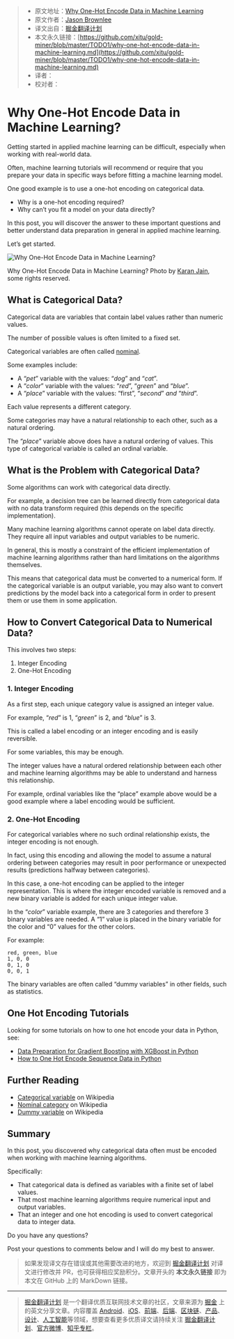 > * 原文地址：[Why One-Hot Encode Data in Machine Learning](https://machinelearningmastery.com/why-one-hot-encode-data-in-machine-learning/)
> * 原文作者：[Jason Brownlee](https://machinelearningmastery.com/author/jasonb/)
> * 译文出自：[掘金翻译计划](https://github.com/xitu/gold-miner)
> * 本文永久链接：[https://github.com/xitu/gold-miner/blob/master/TODO1/why-one-hot-encode-data-in-machine-learning.md](https://github.com/xitu/gold-miner/blob/master/TODO1/why-one-hot-encode-data-in-machine-learning.md)
> * 译者：
> * 校对者：

# Why One-Hot Encode Data in Machine Learning?

Getting started in applied machine learning can be difficult, especially when working with real-world data.

Often, machine learning tutorials will recommend or require that you prepare your data in specific ways before fitting a machine learning model.

One good example is to use a one-hot encoding on categorical data.

*   Why is a one-hot encoding required?
*   Why can’t you fit a model on your data directly?

In this post, you will discover the answer to these important questions and better understand data preparation in general in applied machine learning.

Let’s get started.

![Why One-Hot Encode Data in Machine Learning?](https://3qeqpr26caki16dnhd19sv6by6v-wpengine.netdna-ssl.com/wp-content/uploads/2017/07/Why-One-Hot-Encode-Data-in-Machine-Learning.jpg)

Why One-Hot Encode Data in Machine Learning?
Photo by [Karan Jain](https://www.flickr.com/photos/jiangkeren/8263176332/), some rights reserved.

## What is Categorical Data?

Categorical data are variables that contain label values rather than numeric values.

The number of possible values is often limited to a fixed set.

Categorical variables are often called [nominal](https://en.wikipedia.org/wiki/Nominal_category).

Some examples include:

*   A “_pet_” variable with the values: “_dog_” and “_cat_”.
*   A “_color_” variable with the values: “_red_”, “_green_” and “_blue_”.
*   A “_place_” variable with the values: “first”, “_second_” _and_ “_third_”.

Each value represents a different category.

Some categories may have a natural relationship to each other, such as a natural ordering.

The “_place_” variable above does have a natural ordering of values. This type of categorical variable is called an ordinal variable.

## What is the Problem with Categorical Data?

Some algorithms can work with categorical data directly.

For example, a decision tree can be learned directly from categorical data with no data transform required (this depends on the specific implementation).

Many machine learning algorithms cannot operate on label data directly. They require all input variables and output variables to be numeric.

In general, this is mostly a constraint of the efficient implementation of machine learning algorithms rather than hard limitations on the algorithms themselves.

This means that categorical data must be converted to a numerical form. If the categorical variable is an output variable, you may also want to convert predictions by the model back into a categorical form in order to present them or use them in some application.

## How to Convert Categorical Data to Numerical Data?

This involves two steps:

1.  Integer Encoding
2.  One-Hot Encoding

### 1. Integer Encoding

As a first step, each unique category value is assigned an integer value.

For example, “_red_” is 1, “_green_” is 2, and “_blue_” is 3.

This is called a label encoding or an integer encoding and is easily reversible.

For some variables, this may be enough.

The integer values have a natural ordered relationship between each other and machine learning algorithms may be able to understand and harness this relationship.

For example, ordinal variables like the “place” example above would be a good example where a label encoding would be sufficient.

### 2. One-Hot Encoding

For categorical variables where no such ordinal relationship exists, the integer encoding is not enough.

In fact, using this encoding and allowing the model to assume a natural ordering between categories may result in poor performance or unexpected results (predictions halfway between categories).

In this case, a one-hot encoding can be applied to the integer representation. This is where the integer encoded variable is removed and a new binary variable is added for each unique integer value.

In the “_color_” variable example, there are 3 categories and therefore 3 binary variables are needed. A “1” value is placed in the binary variable for the color and “0” values for the other colors.

For example:

```
red, green, blue
1, 0, 0
0, 1, 0
0, 0, 1
```
The binary variables are often called “dummy variables” in other fields, such as statistics.

## One Hot Encoding Tutorials


Looking for some tutorials on how to one hot encode your data in Python, see:

*   [Data Preparation for Gradient Boosting with XGBoost in Python](https://machinelearningmastery.com/data-preparation-gradient-boosting-xgboost-python/)
*   [How to One Hot Encode Sequence Data in Python](https://machinelearningmastery.com/how-to-one-hot-encode-sequence-data-in-python/)

## Further Reading

*   [Categorical variable](https://en.wikipedia.org/wiki/Categorical_variable) on Wikipedia
*   [Nominal category](https://en.wikipedia.org/wiki/Nominal_category) on Wikipedia
*   [Dummy variable](https://en.wikipedia.org/wiki/Dummy_variable_(statistics)) on Wikipedia

## Summary

In this post, you discovered why categorical data often must be encoded when working with machine learning algorithms.

Specifically:

*   That categorical data is defined as variables with a finite set of label values.
*   That most machine learning algorithms require numerical input and output variables.
*   That an integer and one hot encoding is used to convert categorical data to integer data.

Do you have any questions?

Post your questions to comments below and I will do my best to answer.

> 如果发现译文存在错误或其他需要改进的地方，欢迎到 [掘金翻译计划](https://github.com/xitu/gold-miner) 对译文进行修改并 PR，也可获得相应奖励积分。文章开头的 **本文永久链接** 即为本文在 GitHub 上的 MarkDown 链接。

---

> [掘金翻译计划](https://github.com/xitu/gold-miner) 是一个翻译优质互联网技术文章的社区，文章来源为 [掘金](https://juejin.im) 上的英文分享文章。内容覆盖 [Android](https://github.com/xitu/gold-miner#android)、[iOS](https://github.com/xitu/gold-miner#ios)、[前端](https://github.com/xitu/gold-miner#前端)、[后端](https://github.com/xitu/gold-miner#后端)、[区块链](https://github.com/xitu/gold-miner#区块链)、[产品](https://github.com/xitu/gold-miner#产品)、[设计](https://github.com/xitu/gold-miner#设计)、[人工智能](https://github.com/xitu/gold-miner#人工智能)等领域，想要查看更多优质译文请持续关注 [掘金翻译计划](https://github.com/xitu/gold-miner)、[官方微博](http://weibo.com/juejinfanyi)、[知乎专栏](https://zhuanlan.zhihu.com/juejinfanyi)。
